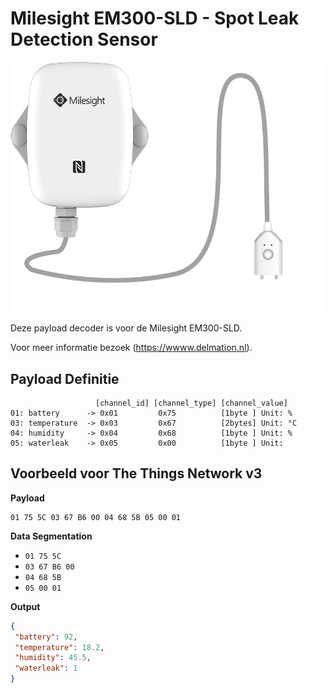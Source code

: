 # Milesight EM300-SLD - Spot Leak Detection Sensor
![EM300-SLD](EM300-SLD.png)

Deze payload decoder is voor de Milesight EM300-SLD.

Voor meer informatie bezoek (https://wwww.delmation.nl).


## Payload Definitie

 ```
                    [channel_id] [channel_type] [channel_value]
 01: battery      -> 0x01         0x75          [1byte ] Unit: %
 03: temperature  -> 0x03         0x67          [2bytes] Unit: °C
 04: humidity     -> 0x04         0x68          [1byte ] Unit: %
 05: waterleak    -> 0x05         0x00          [1byte ] Unit:

 ```

## Voorbeeld voor The Things Network v3

**Payload**
```
01 75 5C 03 67 B6 00 04 68 5B 05 00 01
```



**Data Segmentation**

   - `01 75 5C`
   - `03 67 B6 00`
   - `04 68 5B`
   - `05 00 01`



**Output**

 ```json
{
  "battery": 92,
  "temperature": 18.2,
  "humidity": 45.5,
  "waterleak": 1
}
 ```

